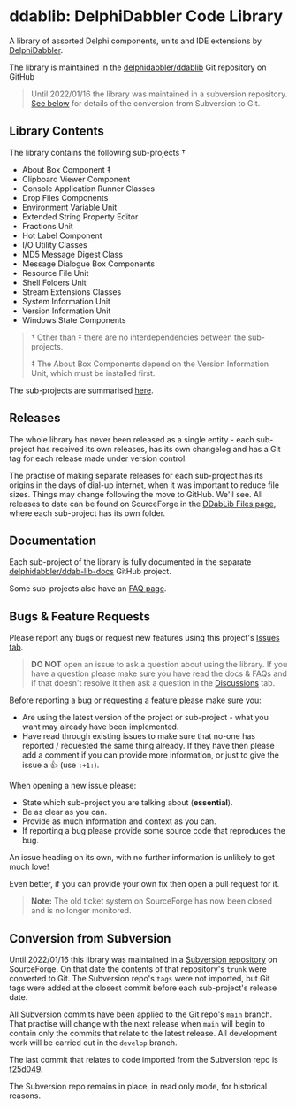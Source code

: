 # ddablib: DelphiDabbler Code Library

A library of assorted Delphi components, units and IDE extensions by [DelphiDabbler](https://gravatar.com/delphidabbler).

The library is maintained in the [delphidabbler/ddablib](https://github.com/delphidabbler/ddablib) Git repository on GitHub

> Until 2022/01/16 the library was maintained in a subversion repository. [See below](#conversion-from-subversion) for details of the conversion from Subversion to Git.

## Library Contents

The library contains the following sub-projects †

* About Box Component ‡
* Clipboard Viewer Component
* Console Application Runner Classes
* Drop Files Components
* Environment Variable Unit
* Extended String Property Editor
* Fractions Unit
* Hot Label Component
* I/O Utility Classes
* MD5 Message Digest Class
* Message Dialogue Box Components
* Resource File Unit
* Shell Folders Unit
* Stream Extensions Classes
* System Information Unit
* Version Information Unit
* Windows State Components

> † Other than ‡ there are no interdependencies between the sub-projects.
>
> ‡ The About Box Components depend on the Version Information Unit, which must be installed first.

The sub-projects are summarised [here](https://github.com/delphidabbler/ddab-lib-docs/blob/master/Docs/Welcome.md).

## Releases

The whole library has never been released as a single entity - each sub-project has received its own releases, has its own changelog and has a Git tag for each release made under version control.

The practise of making separate releases for each sub-project has its origins in the days of dial-up internet, when it was important to reduce file sizes. Things may change following the move to GitHub. We'll see. All releases to date can be found on SourceForge in the [DDabLib Files page](https://sourceforge.net/projects/ddablib/files/), where each sub-project has its own folder.

## Documentation

Each sub-project of the library is fully documented in the separate [delphidabbler/ddab-lib-docs](https://github.com/delphidabbler/ddab-lib-docs) GitHub project.

Some sub-projects also have an [FAQ page](https://github.com/delphidabbler/ddab-lib-docs/blob/master/FAQs/FAQs.md).

## Bugs & Feature Requests

Please report any bugs or request new features using this project's [Issues tab](https://github.com/delphidabbler/ddablib/issues).

> **DO NOT** open an issue to ask a question about using the library. If you have a question please make sure you have read the docs & FAQs and if that doesn't resolve it then ask a question in the [Discussions](https://github.com/delphidabbler/ddablib/discussions) tab.

Before reporting a bug or requesting a feature please make sure you:

* Are using the latest version of the project or sub-project - what you want may already have been implemented.
* Have read through existing issues to make sure that no-one has reported / requested the same thing already. If they have then please add a comment if you can provide more information, or just to give the issue a :+1: (use `:+1:`).

When opening a new issue please:

* State which sub-project you are talking about (**essential**).
* Be as clear as you can.
* Provide as much information and context as you can.
* If reporting a bug please provide some source code that reproduces the bug.

An issue heading on its own, with no further information is unlikely to get much love!

Even better, if you can provide your own fix then open a pull request for it.

> **Note:** The old ticket system on SourceForge has now been closed and is no longer monitored.

## Conversion from Subversion

Until 2022/01/16 this library was maintained in a [Subversion repository](https://sourceforge.net/p/ddablib/code/HEAD/tree/) on SourceForge. On that date the contents of that repository's `trunk` were converted to Git. The Subversion repo's `tags` were not imported, but Git tags were added at the closest commit before each sub-project's release date.

All Subversion commits have been applied to the Git repo's `main` branch. That practise will change with the next release when `main` will begin to contain only the commits that relate to the latest release. All development work will be carried out in the `develop` branch.

The last commit that relates to code imported from the Subversion repo is [f25d049](https://github.com/delphidabbler/ddablib/commit/f25d049465a486bd6f70d73e8b061915e4b56e7c).

The Subversion repo remains in place, in read only mode, for historical reasons.
